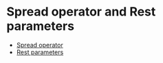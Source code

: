 # Spread operator and Rest parameters

- [Spread operator](./spread-operator.js)
- [Rest parameters](./rest-parameters.js)